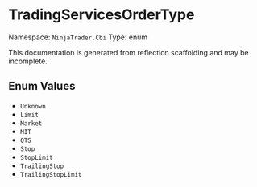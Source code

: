 # TradingServicesOrderType

Namespace: `NinjaTrader.Cbi`
Type: enum

This documentation is generated from reflection scaffolding and may be incomplete.

## Enum Values
- `Unknown`
- `Limit`
- `Market`
- `MIT`
- `QTS`
- `Stop`
- `StopLimit`
- `TrailingStop`
- `TrailingStopLimit`
